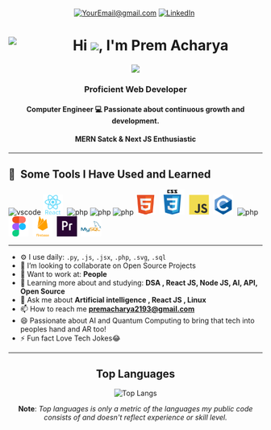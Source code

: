 &emsp;&emsp;&emsp;&emsp;&emsp;&emsp;&emsp;&emsp;&emsp;&emsp;&emsp;
&emsp;&emsp;&emsp;&emsp;&emsp;&emsp;&emsp;&emsp;&emsp;&emsp;&emsp;
&emsp;&emsp;&emsp;&emsp;&emsp;&emsp;&emsp;&emsp;&emsp;&emsp;&emsp;
&emsp;&emsp;&emsp;&emsp;&emsp;&emsp;&emsp;&emsp;&emsp;
<a href="mailto:premacharya2193@gmail.com">![YourEmail@gmail.com](https://img.shields.io/badge/Gmail-D14836?style=for-the-badge&logo=gmail&logoColor=white)</a>
[![LinkedIn](https://img.shields.io/badge/LinkedIn-0077B5?style=for-the-badge&logo=linkedin&logoColor=white)](https://www.linkedin.com/in/prem-acharya-38772822b/)
<!--
https://github.com/7oSkaaa/7oSkaaa/blob/main/Images/about_me.gif
-->

<h1 align="center"> <img align="left" src = "https://github.com/7oSkaaa/7oSkaaa/blob/main/Images/Programming_Languages.gif?raw=true" width = 60px>Hi <img src="https://media.giphy.com/media/hvRJCLFzcasrR4ia7z/giphy.gif" width="30">, I'm Prem Acharya </h1>

<div align="center">
<picture> <img align="center" src="https://github.com/7oSkaaa/7oSkaaa/blob/main/Images/Right_Side.gif?raw=true" width = 350px></picture>
</div>
<h3 align="center">Proficient Web Developer</h3>
<h4 align="center"> Computer Engineer 💻 Passionate about continuous growth and development.</h4>
<h4 align="center">MERN Satck & Next JS Enthusiastic</h4>

---

<h2> 🚀 &nbsp;Some Tools I Have Used and Learned</h2>
<p align="left">
<img src="https://cdn.jsdelivr.net/gh/devicons/devicon/icons/vscode/vscode-original.svg" alt="vscode" width="45" height="45"/>
<img src="https://github.com/devicons/devicon/blob/master/icons/react/react-original-wordmark.svg" title="React" alt="React" width="40" height="40"/>&nbsp;
<img src="https://cdn.jsdelivr.net/gh/devicons/devicon/icons/tailwindcss/tailwindcss-original.svg" alt="php" width="45" height="45"/>
<img src="https://cdn.jsdelivr.net/gh/devicons/devicon/icons/bootstrap/bootstrap-original.svg" alt="php" width="45" height="45"/>
<img src="https://cdn.jsdelivr.net/gh/devicons/devicon/icons/php/php-original.svg" alt="php" width="45" height="45"/>
<img src="https://github.com/devicons/devicon/blob/master/icons/html5/html5-original.svg" title="HTML5" alt="HTML" width="40" height="40"/>&nbsp;
<img src="https://github.com/devicons/devicon/blob/master/icons/css3/css3-original-wordmark.svg"  title="CSS3" alt="CSS" width="50" height="50"/>&nbsp;
<img src="https://github.com/devicons/devicon/blob/master/icons/javascript/javascript-original.svg" title="JavaScript" alt="JavaScript" width="40" height="40"/>&nbsp;
<img src="https://github.com/devicons/devicon/blob/master/icons/c/c-original.svg" width="40" height="40"/>&nbsp;
<img src="https://cdn.jsdelivr.net/gh/devicons/devicon/icons/linux/linux-original.svg" alt="php" width="45" height="45"/>
<img src="https://github.com/devicons/devicon/blob/master/icons/figma/figma-original.svg" width="40" height="40"/>&nbsp;
<img src="https://github.com/devicons/devicon/blob/master/icons/firebase/firebase-plain-wordmark.svg" title="Firebase" alt="Firebase" width="40" height="40"/>&nbsp;
<img src="https://github.com/devicons/devicon/blob/master/icons/premierepro/premierepro-plain.svg" width="40" height="40"/>&nbsp;
<img src="https://github.com/devicons/devicon/blob/master/icons/mysql/mysql-original-wordmark.svg" title="MySQL"  alt="MySQL" width="40" height="40"/>&nbsp;
</p>


---
- ⚙️ I use daily: `.py`, `.js`, `.jsx`, `.php`, `.svg`, `.sql`
- 👯 I’m looking to collaborate on Open Source Projects
- 💅 Want to work at: **People**
- 🌱 Learning more about and studying: **DSA , React JS, Node JS, AI, API, Open Source**
- 💬 Ask me about **Artificial intelligence , React JS , Linux**
- 📫 How to reach me **premacharya2193@gmail.com**
- 😄 Passionate about AI and Quantum Computing to bring that tech into peoples hand and AR too!
- ⚡ Fun fact Love Tech Jokes😂
---


<div align="center">

## Top Languages

![Top Langs](https://github-readme-stats.vercel.app/api/top-langs/?username=prem-acharya&layout=compact&theme=radical)

<b>Note</b>: *Top languages is only a metric of the languages my public code consists of and doesn't reflect experience or skill level.*

<!-- 

## Statistics

![Prem's GitHub stats](https://github-readme-stats.vercel.app/api?username=prem-acharya&show_icons=true&theme=radical)

## Commit Streak

![GitHub Streak](https://github-readme-streak-stats.herokuapp.com?user=prem-acharya&tshow_icons=true&theme=radical)

-->
     
</div>
